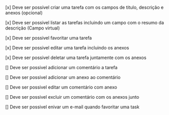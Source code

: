 [x] Deve ser possível criar uma tarefa com os campos de titulo, descrição e anexos (opcional)

[x] Deve ser possivel listar as tarefas incluindo um campo com o resumo da descrição (Campo virtual)

[x] Deve ser possivel favoritar uma tarefa

[x] Deve ser possivel editar uma tarefa incluindo os anexos

[x] Deve ser possivel deletar uma tarefa juntamente com os anexos

[] Deve ser possivel adicionar um comentário a tarefa

[] Deve ser possivel adicionar um anexo ao comentário

[] Deve ser possivel editar um comentário com anexo

[] Deve ser possivel excluir um comentário com os anexos junto

[] Deve ser possivel enivar um e-mail quando favoritar uma task